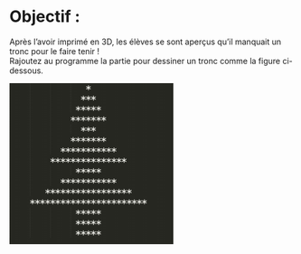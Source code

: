 # Objectif :
Après l’avoir imprimé en 3D, les élèves se sont aperçus qu’il manquait un tronc pour le faire tenir !  
Rajoutez au programme la partie pour dessiner un tronc comme la figure ci-dessous.

![Image Niveau 2](https://github.com/ThomasSEGALEN/ChristmasTree/blob/main/Level%202/Level2.PNG)